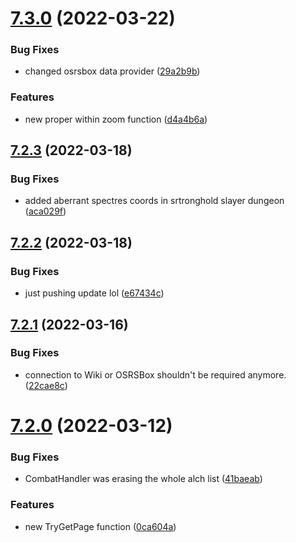 # [7.3.0](https://github.com/Torwent/WaspLib/compare/v7.2.3...v7.3.0) (2022-03-22)


### Bug Fixes

* changed osrsbox data provider ([29a2b9b](https://github.com/Torwent/WaspLib/commit/29a2b9b23ca9420cd949c8c58657d2d78f60127b))


### Features

* new proper within zoom function ([d4a4b6a](https://github.com/Torwent/WaspLib/commit/d4a4b6abb412c0844efaabda75d47b59f7ffd226))



## [7.2.3](https://github.com/Torwent/WaspLib/compare/v7.2.2...v7.2.3) (2022-03-18)


### Bug Fixes

* added aberrant spectres coords in srtronghold slayer dungeon ([aca029f](https://github.com/Torwent/WaspLib/commit/aca029fe34a49257730f3c73603401748928a22b))



## [7.2.2](https://github.com/Torwent/WaspLib/compare/v7.2.1...v7.2.2) (2022-03-18)


### Bug Fixes

* just pushing update lol ([e67434c](https://github.com/Torwent/WaspLib/commit/e67434cbb9fa03edcf4829a56ea07d8a35a0a489))



## [7.2.1](https://github.com/Torwent/WaspLib/compare/v7.2.0...v7.2.1) (2022-03-16)


### Bug Fixes

* connection to Wiki or OSRSBox shouldn't be required anymore. ([22cae8c](https://github.com/Torwent/WaspLib/commit/22cae8cbe204998298f707e3bb6ce5c3d43af261))



# [7.2.0](https://github.com/Torwent/WaspLib/compare/v7.1.1...v7.2.0) (2022-03-12)


### Bug Fixes

* CombatHandler was erasing the whole alch list ([41baeab](https://github.com/Torwent/WaspLib/commit/41baeab65f62afa20c021e015010975613077894))


### Features

* new TryGetPage function ([0ca604a](https://github.com/Torwent/WaspLib/commit/0ca604a8542010625d5120ffc7a210119a70c0a8))



